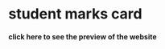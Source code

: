 <h1>student marks card</h1>
<h4>click here to see the preview of the website</h4>
<a href="https://riya922003.github.io/webdev/"></a>
